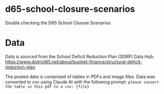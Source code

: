 # d65-school-closure-scenarios
Double checking the D65 School Closure Scenarios

# Data
Data is sourced from the School Deficit Reduction Plan (SDRP) Data Hub: https://www.district65.net/about/budget-finance/structural-deficit-reduction-plan

The posted data is comprised of tables in PDFs and image files. Data was converted to csv using Claude AI with the following prompt:
`please convert the table in this pdf to a csv: {file}`
